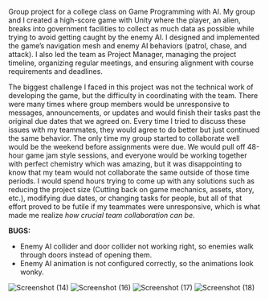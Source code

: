 Group project for a college class on Game Programming with AI. My group and I created a high-score game with Unity where the player, an alien, breaks into government facilities to collect as much data as possible while trying to avoid getting caught by the enemy AI. I designed and implemented the game’s navigation mesh and enemy AI behaviors (patrol, chase, and attack). I also led the team as Project Manager, managing the project timeline, organizing regular meetings, and ensuring alignment with course requirements and deadlines.

The biggest challenge I faced in this project was not the technical work of developing the game, but the difficulty in coordinating with the team. There were many times where group members would be unresponsive to messages, announcements, or updates and would finish their tasks past the original due dates that we agreed on. Every time I tried to discuss these issues with my teammates, they would agree to do better but just continued the same behavior. The only time my group started to collaborate well would be the weekend before assignments were due. We would pull off 48-hour game jam style sessions, and everyone would be working together with perfect chemistry which was amazing, but it was disappointing to know that my team would not collaborate the same outside of those time periods. I would spend hours trying to come up with any solutions such as reducing the project size (Cutting back on game mechanics, assets, story, etc.), modifying due dates, or changing tasks for people, but all of that effort proved to be futile if my teammates were unresponsive, which is what made me realize _how crucial team collaboration can be_.

**BUGS:**
  - Enemy AI collider and door collider not working right, so enemies walk through doors instead of opening them.
  - Enemy AI animation is not configured correctly, so the animations look wonky.

![Screenshot (14)](https://github.com/user-attachments/assets/e333d022-f1ba-49c1-9875-47d178782f13)
![Screenshot (16)](https://github.com/user-attachments/assets/e2b7cc2d-391b-4b62-848d-3a6048c6cd34)
![Screenshot (17)](https://github.com/user-attachments/assets/4bf923a9-d0a0-465e-a623-841ed1dbc11e)
![Screenshot (18)](https://github.com/user-attachments/assets/fdc3da79-4f5a-4239-9b89-88471e403a2d)

